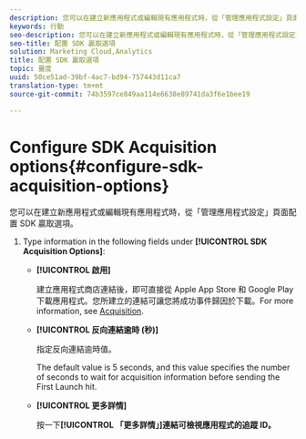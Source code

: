 ```yaml
---
description: 您可以在建立新應用程式或編輯現有應用程式時，從「管理應用程式設定」頁面配置 SDK 贏取選項。
keywords: 行動
seo-description: 您可以在建立新應用程式或編輯現有應用程式時，從「管理應用程式設定」頁面配置 SDK 贏取選項。
seo-title: 配置 SDK 贏取選項
solution: Marketing Cloud,Analytics
title: 配置 SDK 贏取選項
topic: 量度
uuid: 50ce51ad-39bf-4ac7-bd94-757443d11ca7
translation-type: tm+mt
source-git-commit: 74b3597ce849aa114e6638e89741da3f6e1bee19

---
```



# Configure SDK Acquisition options{#configure-sdk-acquisition-options}

您可以在建立新應用程式或編輯現有應用程式時，從「管理應用程式設定」頁面配置 SDK 贏取選項。

1. Type information in the following fields under **[!UICONTROL SDK Acquisition Options]**:

   * **[!UICONTROL 啟用]**

      建立應用程式商店連結後，即可直接從 Apple App Store 和 Google Play 下載應用程式。您所建立的連結可讓您將成功事件歸因於下載。For more information, see [Acquisition](//help/using/acquisition-main/acquisition-main.md).

   * **[!UICONTROL 反向連結逾時 (秒)]**

      指定反向連結逾時值。

      The default value is 5 seconds, and this value specifies the number of seconds to wait for acquisition information before sending the First Launch hit.

   * **[!UICONTROL 更多詳情]**

      按一下&#x200B;**[!UICONTROL 「更多詳情」]連結可檢視應用程式的追蹤 ID。**
